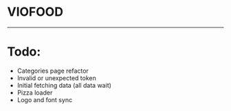 # VIOFOOD

<hr/>

# Todo:

- Categories page refactor
- Invalid or unexpected token
- Initial fetching data (all data wait)
- Pizza loader
- Logo and font sync
